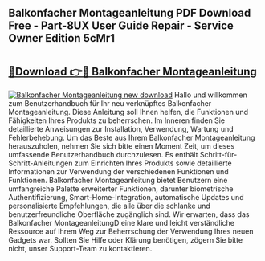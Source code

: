 ## Balkonfacher Montageanleitung PDF Download Free - Part-8UX User Guide Repair - Service Owner Edition 5cMr1

# <h2><a href="http://df8abl.blite.top/?on=Balkonfacher+Montageanleitung">🔗Download 👉🔴 Balkonfacher Montageanleitung</a></h2>

[![Balkonfacher Montageanleitung new download](https://i.imgur.com/lujVjoI.png)](http://df8abl.blite.top/?on=Balkonfacher+Montageanleitung)
Hallo und willkommen zum Benutzerhandbuch für Ihr neu verknüpftes Balkonfacher Montageanleitung. Diese Anleitung soll Ihnen helfen, die Funktionen und Fähigkeiten Ihres Produkts zu beherrschen. Im Inneren finden Sie detaillierte Anweisungen zur Installation, Verwendung, Wartung und Fehlerbehebung. Um das Beste aus Ihrem Balkonfacher Montageanleitung herauszuholen, nehmen Sie sich bitte einen Moment Zeit, um dieses umfassende Benutzerhandbuch durchzulesen. Es enthält Schritt-für-Schritt-Anleitungen zum Einrichten Ihres Produkts sowie detaillierte Informationen zur Verwendung der verschiedenen Funktionen und Funktionen. Balkonfacher Montageanleitung bietet Benutzern eine umfangreiche Palette erweiterter Funktionen, darunter biometrische Authentifizierung, Smart-Home-Integration, automatische Updates und personalisierte Empfehlungen, die alle über die schlanke und benutzerfreundliche Oberfläche zugänglich sind. Wir erwarten, dass das Balkonfacher MontageanleitungD eine klare und leicht verständliche Ressource auf Ihrem Weg zur Beherrschung der Verwendung Ihres neuen Gadgets war. Sollten Sie Hilfe oder Klärung benötigen, zögern Sie bitte nicht, unser Support-Team zu kontaktieren.
